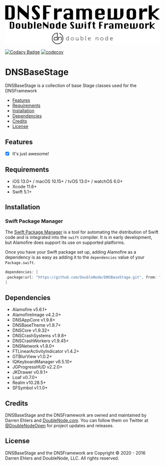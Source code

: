 ![DoubleNode Swift Framework](https://github.com/DoubleNode/DNSCore/raw/master/DNSFrameworkLogo.png)

[![Codacy Badge](https://api.codacy.com/project/badge/Grade/6f473642e4404426b55fda500602e662)](https://www.codacy.com?utm_source=github.com&amp;utm_medium=referral&amp;utm_content=DoubleNode/DNSCore&amp;utm_campaign=Badge_Grade)
[![codecov](https://codecov.io/gh/DoubleNode/DNSCore/branch/master/graph/badge.svg?token=NcFMBk0g9t)](https://codecov.io/gh/DoubleNode/DNSCore)

# DNSBaseStage

DNSBaseStage is a collection of base Stage classes used for the DNSFramework

-   [Features](#features)
-   [Requirements](#requirements)
-   [Installation](#installation)
-   [Dependencies](#dependencies)
-   [Credits](#credits)
-   [License](#license)

## Features

-   [x] It's just awesome!

## Requirements

-   iOS 13.0+ / macOS 10.15+ / tvOS 13.0+ / watchOS 6.0+
-   Xcode 11.6+
-   Swift 5.1+

## Installation

### Swift Package Manager

The [Swift Package Manager](https://swift.org/package-manager/) is a tool for automating the distribution of Swift code and is integrated into the `swift` compiler. It is in early development, but Alamofire does support its use on supported platforms.

Once you have your Swift package set up, adding Alamofire as a dependency is as easy as adding it to the `dependencies` value of your `Package.swift`.

```swift
dependencies: [
.package(url: "https://github.com/DoubleNode/DNSBaseStage.git", from: "1.9.24")
]
```

## Dependencies

-   Alamofire v5.6.1+
-   AlamofireImage v4.2.0+
-   DNSAppCore v1.9.8+
-   DNSBaseTheme v1.9.7+
-   DNSCore v1.9.32+
-   DNSCrashSystems v1.9.8+
-   DNSCrashWorkers v1.9.45+
-   DNSNetwork v1.8.0+
-   FTLinearActivityIndicator v1.4.2+
-   GTBlurView v1.0.2+
-   IQKeyboardManager v6.5.10+
-   JGProgressHUD v2.2.0+
-   JKDrawer v0.9.1+
-   Loaf v0.7.0+
-   Realm v10.28.5+
-   SFSymbol v1.1.0+

## Credits

DNSBaseStage and the DNSFramework are owned and maintained by Darren Ehlers and [DoubleNode.com](http://doublenode.com). You can follow them on Twitter at [@DoubleNodeOpen](https://twitter.com/DoubleNodeOpen) for project updates and releases.

## License

DNSBaseStage and the DNSFramework are Copyright © 2020 - 2016 Darren Ehlers and DoubleNode, LLC. All rights reserved.
